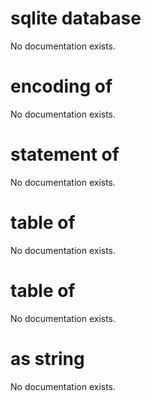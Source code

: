 # sqlite database

No documentation exists.

# encoding of <sqlite database>

No documentation exists.

# statement <string> of <sqlite database>

No documentation exists.

# table <string> of <sqlite database>

No documentation exists.

# table of <sqlite database>

No documentation exists.

# <sqlite database> as string

No documentation exists.
